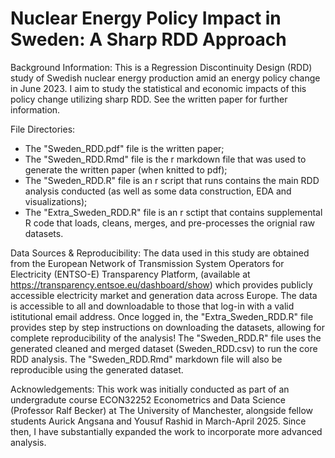 # Nuclear Energy Policy Impact in Sweden: A Sharp RDD Approach
Background Information:
This is a Regression Discontinuity Design (RDD) study of Swedish nuclear energy production amid an energy policy change in June 2023. I aim to study the statistical and economic impacts of this policy change utilizing sharp RDD. See the written paper for further information. 

File Directories:
- The "Sweden_RDD.pdf" file is the written paper;
- The "Sweden_RDD.Rmd" file is the r markdown file that was used to generate the written paper (when knitted to pdf);
- The "Sweden_RDD.R" file is an r script that runs contains the main RDD analysis conducted (as well as some data construction, EDA and visualizations);
- The "Extra_Sweden_RDD.R" file is an r sctipt that contains supplemental R code that loads, cleans, merges, and pre-processes the orignial raw datasets.

Data Sources & Reproducibility:
The data used in this study are obtained from the European Network of Transmission System Operators for Electricity (ENTSO-E) Transparency Platform, (available at https://transparency.entsoe.eu/dashboard/show) which provides publicly accessible electricity market and generation data across Europe. The data is accessible to all and downloadable to those that log-in with a valid istitutional email address. Once logged in, the "Extra_Sweden_RDD.R" file provides step by step instructions on downloading the datasets, allowing for complete reproducibility of the analysis! The "Sweden_RDD.R" file uses the generated cleaned and merged dataset (Sweden_RDD.csv) to run the core RDD analysis. The "Sweden_RDD.Rmd" markdown file will also be reproducible using the generated dataset.

Acknowledgements:
This work was initially conducted as part of an undergradute course ECON32252 Econometrics and Data Science (Professor Ralf Becker) at The University of Manchester, alongside fellow students Aurick Angsana and Yousuf Rashid in March-April 2025. Since then, I have substantially expanded the work to incorporate more advanced analysis. 
